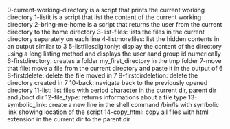 0-current-working-directory is a script that prints the current working directory
1-listit is a script that list the content of the current working directory
2-bring-me-home is a script that returns the user from the current directory to the home directory
3-list-files: lists the files in the current directory separately on each line
4-listmorefiles: list the hidden contents in an output similar to 3
5-listfilesdigitonly: display the content of the directory using a long listing method and displays the user aand group id numerically
6-firstdirectory: creates a folder my_first_directory in the tmp folder
7-move that file: move a file from the current directory and paste it in the output of 6
8-firstdelete: delete the file moved in 7
9-firstdirdeletion: delete the directory created in 7
10-back: navigate back to the previously opened directory
11-list: list files with period character in the current dir, parent dir and /boot dir
12-file_type: returns informations about a file type
13-symbolic_link: create a new line in the shell command /bin/ls with symbolic link showing location of the script
14-copy_html: copy all files with html extension in the current dir to the parent dir 
 
